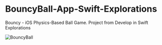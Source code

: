 # BouncyBall-App-Swift-Explorations
Bouncy - iOS Physics-Based Ball Game. Project from Develop in Swift Explorations

![BouncyBall](https://github.com/0xJsaad/BouncyBall-App-Swift-Explorations/assets/24755875/10057d68-e03b-4e9f-8dde-683960d22bfe)

